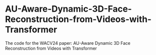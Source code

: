 # AU-Aware-Dynamic-3D-Face-Reconstruction-from-Videos-with-Transformer
The code for the WACV24 paper: AU-Aware Dynamic 3D Face Reconstruction from Videos with Transformer
